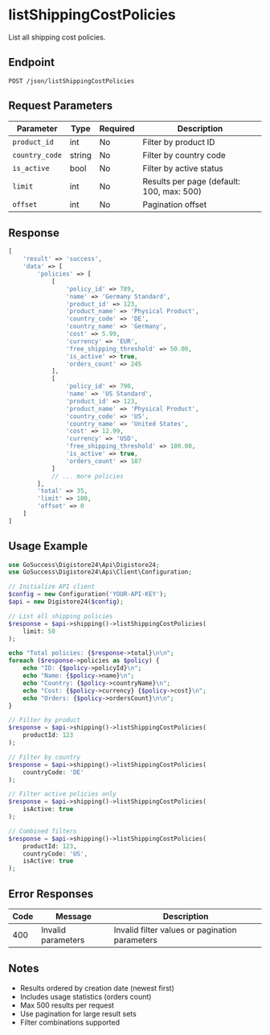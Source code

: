 # listShippingCostPolicies

List all shipping cost policies.

## Endpoint

```
POST /json/listShippingCostPolicies
```

## Request Parameters

| Parameter | Type | Required | Description |
|-----------|------|----------|-------------|
| `product_id` | int | No | Filter by product ID |
| `country_code` | string | No | Filter by country code |
| `is_active` | bool | No | Filter by active status |
| `limit` | int | No | Results per page (default: 100, max: 500) |
| `offset` | int | No | Pagination offset |

## Response

```php
[
    'result' => 'success',
    'data' => [
        'policies' => [
            [
                'policy_id' => 789,
                'name' => 'Germany Standard',
                'product_id' => 123,
                'product_name' => 'Physical Product',
                'country_code' => 'DE',
                'country_name' => 'Germany',
                'cost' => 5.99,
                'currency' => 'EUR',
                'free_shipping_threshold' => 50.00,
                'is_active' => true,
                'orders_count' => 245
            ],
            [
                'policy_id' => 790,
                'name' => 'US Standard',
                'product_id' => 123,
                'product_name' => 'Physical Product',
                'country_code' => 'US',
                'country_name' => 'United States',
                'cost' => 12.99,
                'currency' => 'USD',
                'free_shipping_threshold' => 100.00,
                'is_active' => true,
                'orders_count' => 187
            ]
            // ... more policies
        ],
        'total' => 35,
        'limit' => 100,
        'offset' => 0
    ]
]
```

## Usage Example

```php
use GoSuccess\Digistore24\Api\Digistore24;
use GoSuccess\Digistore24\Api\Client\Configuration;

// Initialize API client
$config = new Configuration('YOUR-API-KEY');
$api = new Digistore24($config);

// List all shipping policies
$response = $api->shipping()->listShippingCostPolicies(
    limit: 50
);

echo "Total policies: {$response->total}\n\n";
foreach ($response->policies as $policy) {
    echo "ID: {$policy->policyId}\n";
    echo "Name: {$policy->name}\n";
    echo "Country: {$policy->countryName}\n";
    echo "Cost: {$policy->currency} {$policy->cost}\n";
    echo "Orders: {$policy->ordersCount}\n\n";
}

// Filter by product
$response = $api->shipping()->listShippingCostPolicies(
    productId: 123
);

// Filter by country
$response = $api->shipping()->listShippingCostPolicies(
    countryCode: 'DE'
);

// Filter active policies only
$response = $api->shipping()->listShippingCostPolicies(
    isActive: true
);

// Combined filters
$response = $api->shipping()->listShippingCostPolicies(
    productId: 123,
    countryCode: 'US',
    isActive: true
);
```

## Error Responses

| Code | Message | Description |
|------|---------|-------------|
| 400 | Invalid parameters | Invalid filter values or pagination parameters |

## Notes

- Results ordered by creation date (newest first)
- Includes usage statistics (orders count)
- Max 500 results per request
- Use pagination for large result sets
- Filter combinations supported
